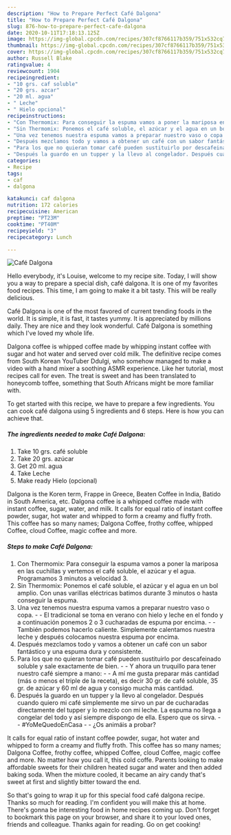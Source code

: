 ```yaml
---
description: "How to Prepare Perfect Café Dalgona"
title: "How to Prepare Perfect Café Dalgona"
slug: 876-how-to-prepare-perfect-cafe-dalgona
date: 2020-10-11T17:18:13.125Z
image: https://img-global.cpcdn.com/recipes/307cf8766117b359/751x532cq70/cafe-dalgona-foto-principal.jpg
thumbnail: https://img-global.cpcdn.com/recipes/307cf8766117b359/751x532cq70/cafe-dalgona-foto-principal.jpg
cover: https://img-global.cpcdn.com/recipes/307cf8766117b359/751x532cq70/cafe-dalgona-foto-principal.jpg
author: Russell Blake
ratingvalue: 4
reviewcount: 1904
recipeingredient:
- "10 grs. caf soluble"
- "20 grs. azcar"
- "20 ml. agua"
- " Leche"
- " Hielo opcional"
recipeinstructions:
- "Con Thermomix: Para conseguir la espuma vamos a poner la mariposa en las cuchillas y vertemos el café soluble, el azúcar y el agua. Programamos 3 minutos a velocidad 3."
- "Sin Thermomix: Ponemos el café soluble, el azúcar y el agua en un bol amplio. Con unas varillas eléctricas batimos durante 3 minutos o hasta conseguir la espuma."
- "Una vez tenemos nuestra espuma vamos a preparar nuestro vaso o copa.  El tradicional se toma en verano con hielo y leche en el fondo y a continuación ponemos 2 o 3 cucharadas de espuma por encima.  También podemos hacerlo caliente. Simplemente calentamos nuestra leche y después colocamos nuestra espuma por encima."
- "Después mezclamos todo y vamos a obtener un café con un sabor fantástico y una espuma dura y consistente."
- "Para los que no quieran tomar café pueden sustituirlo por descafeinado soluble y sale exactamente de bien.  Y ahora un truquillo para tener nuestro café siempre a mano:  A mí me gusta preparar más cantidad (más o menos el triple de la receta), es decir 30 gr. de café soluble, 35 gr. de azúcar y 60 ml de agua y consigo mucha más cantidad."
- "Después la guardo en un tupper y la llevo al congelador. Después cuando quiero mi café simplemente me sirvo un par de cucharadas directamente del tupper y lo mezclo con mi leche. La espuma no llega a congelar del todo y así siempre dispongo de ella. Espero que os sirva.  #YoMeQuedoEnCasa  ¿Os animáis a probar?"
categories:
- Recipe
tags:
- caf
- dalgona

katakunci: caf dalgona 
nutrition: 172 calories
recipecuisine: American
preptime: "PT23M"
cooktime: "PT40M"
recipeyield: "3"
recipecategory: Lunch

---
```



![Café Dalgona](https://img-global.cpcdn.com/recipes/307cf8766117b359/751x532cq70/cafe-dalgona-foto-principal.jpg)

Hello everybody, it's Louise, welcome to my recipe site. Today, I will show you a way to prepare a special dish, café dalgona. It is one of my favorites food recipes. This time, I am going to make it a bit tasty. This will be really delicious.

Café Dalgona is one of the most favored of current trending foods in the world. It is simple, it is fast, it tastes yummy. It is appreciated by millions daily. They are nice and they look wonderful. Café Dalgona is something which I've loved my whole life.

Dalgona coffee is whipped coffee made by whipping instant coffee with sugar and hot water and served over cold milk. The definitive recipe comes from South Korean YouTuber Ddulgi, who somehow managed to make a video with a hand mixer a soothing ASMR experience. Like her tutorial, most recipes call for even. The treat is sweet and has been translated to honeycomb toffee, something that South Africans might be more familiar with.


To get started with this recipe, we have to prepare a few ingredients. You can cook café dalgona using 5 ingredients and 6 steps. Here is how you can achieve that.

<!--inarticleads1-->

##### The ingredients needed to make Café Dalgona:

1. Take 10 grs. café soluble
1. Take 20 grs. azúcar
1. Get 20 ml. agua
1. Take  Leche
1. Make ready  Hielo (opcional)


Dalgona is the Koren term, Frappe in Greece, Beaten Coffee in India, Batido in South America, etc. Dalgona coffee is a whipped coffee made with instant coffee, sugar, water, and milk. It calls for equal ratio of instant coffee powder, sugar, hot water and whipped to form a creamy and fluffy froth. This coffee has so many names; Dalgona Coffee, frothy coffee, whipped Coffee, cloud Coffee, magic coffee and more. 

<!--inarticleads2-->

##### Steps to make Café Dalgona:

1. Con Thermomix: Para conseguir la espuma vamos a poner la mariposa en las cuchillas y vertemos el café soluble, el azúcar y el agua. Programamos 3 minutos a velocidad 3.
1. Sin Thermomix: Ponemos el café soluble, el azúcar y el agua en un bol amplio. Con unas varillas eléctricas batimos durante 3 minutos o hasta conseguir la espuma.
1. Una vez tenemos nuestra espuma vamos a preparar nuestro vaso o copa. -  - El tradicional se toma en verano con hielo y leche en el fondo y a continuación ponemos 2 o 3 cucharadas de espuma por encima. -  - También podemos hacerlo caliente. Simplemente calentamos nuestra leche y después colocamos nuestra espuma por encima.
1. Después mezclamos todo y vamos a obtener un café con un sabor fantástico y una espuma dura y consistente.
1. Para los que no quieran tomar café pueden sustituirlo por descafeinado soluble y sale exactamente de bien. -  - Y ahora un truquillo para tener nuestro café siempre a mano: -  - A mí me gusta preparar más cantidad (más o menos el triple de la receta), es decir 30 gr. de café soluble, 35 gr. de azúcar y 60 ml de agua y consigo mucha más cantidad.
1. Después la guardo en un tupper y la llevo al congelador. Después cuando quiero mi café simplemente me sirvo un par de cucharadas directamente del tupper y lo mezclo con mi leche. La espuma no llega a congelar del todo y así siempre dispongo de ella. Espero que os sirva. -  - #YoMeQuedoEnCasa -  - ¿Os animáis a probar?


It calls for equal ratio of instant coffee powder, sugar, hot water and whipped to form a creamy and fluffy froth. This coffee has so many names; Dalgona Coffee, frothy coffee, whipped Coffee, cloud Coffee, magic coffee and more. No matter how you call it, this cold coffe. Parents looking to make affordable sweets for their children heated sugar and water and then added baking soda. When the mixture cooled, it became an airy candy that&#39;s sweet at first and slightly bitter toward the end. 

So that's going to wrap it up for this special food café dalgona recipe. Thanks so much for reading. I'm confident you will make this at home. There's gonna be interesting food in home recipes coming up. Don't forget to bookmark this page on your browser, and share it to your loved ones, friends and colleague. Thanks again for reading. Go on get cooking!
